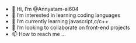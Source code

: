 - 👋 Hi, I’m @Annyatam-ai604
- 👀 I’m interested in learning coding languages
- 🌱 I’m currently learning javascript,c/c++
- 💞️ I’m looking to collaborate on front-end projects
- 📫 How to reach me ...

<!---
Annyatam-ai604/Annyatam-ai604 is a ✨ special ✨ repository because its `README.md` (this file) appears on your GitHub profile.
You can click the Preview link to take a look at your changes.
--->

